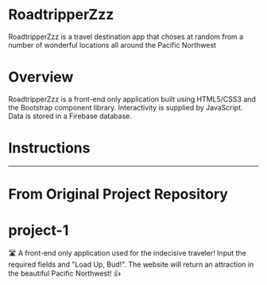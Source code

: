 # RoadtripperZzz
RoadtripperZzz is a travel destination app that choses at random from a number of wonderful locations all around the Pacific Northwest

# Overview
RoadtripperZzz is a front-end only application built using HTML5/CSS3 and the Bootstrap component library. Interactivity is supplied by JavaScript. Data is stored in a Firebase database.

# Instructions
---
# From Original Project Repository
# project-1
:motorway: A front-end only application used for the indecisive traveler! Input the required fields and "Load Up, Bud!". The website will return an attraction in the beautiful Pacific Northwest!  👍
